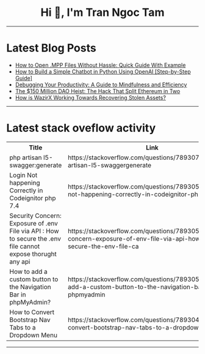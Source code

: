 <h1 align="center">Hi 👋, I'm Tran Ngoc Tam</h1>

---

# Latest Blog Posts 
<!-- BLOG-POST-LIST:START -->
- [How to Open .MPP Files Without Hassle: Quick Guide With Example](https://dev.to/thomasy0ung/how-to-open-mpp-files-without-hassle-quick-guide-with-example-5c3n)
- [How to Build a Simple Chatbot in Python Using OpenAI [Step-by-Step Guide]](https://dev.to/abhinowww/how-to-build-a-simple-chatbot-in-python-using-openai-step-by-step-guide-hfg)
- [Debugging Your Productivity: A Guide to Mindfulness and Efficiency](https://dev.to/benborla/debugging-your-productivity-a-guide-to-mindfulness-and-efficiency-4le1)
- [The $150 Million DAO Heist: The Hack That Split Ethereum in Two](https://dev.to/sanskar_singh_js/the-150-million-dao-heist-the-hack-that-split-ethereum-in-two-1879)
- [How is WazirX Working Towards Recovering Stolen Assets?](https://dev.to/simrandesuza17/how-is-wazirx-working-towards-recovering-stolen-assets-5916)
<!-- BLOG-POST-LIST:END -->

---

# Latest stack oveflow activity
<table>
  <tr><th>Title</th><th>Link</th></tr>
  <!-- STACKOVERFLOW:START --><tr><td>php artisan l5-swagger:generate</td><td>https://stackoverflow.com/questions/78930798/php-artisan-l5-swaggergenerate</td></tr><tr><td>Login Not happening Correctly in Codeignitor php 7.4</td><td>https://stackoverflow.com/questions/78930559/login-not-happening-correctly-in-codeignitor-php-7-4</td></tr><tr><td>Security Concern: Exposure of .env File via API : How to secure the .env file cannot expose thorught any api</td><td>https://stackoverflow.com/questions/78930534/security-concern-exposure-of-env-file-via-api-how-to-secure-the-env-file-ca</td></tr><tr><td>How to add a custom button to the Navigation Bar in phpMyAdmin?</td><td>https://stackoverflow.com/questions/78930528/how-to-add-a-custom-button-to-the-navigation-bar-in-phpmyadmin</td></tr><tr><td>How to Convert Bootstrap Nav Tabs to a Dropdown Menu</td><td>https://stackoverflow.com/questions/78930489/how-to-convert-bootstrap-nav-tabs-to-a-dropdown-menu</td></tr><!-- STACKOVERFLOW:END -->
</table>

---


